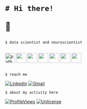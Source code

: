 <!README>
<h1>

```shell
# Hi there!
```
👾
</h1>

```shell
$ data scientist and neuroscientist
```
<div class="row">
  <div class="column">
    <p text="CODE: "/p>
    <img height="32" width="32" src="https://cdn.simpleicons.org/python/white" alt="python"/>
    <img height="32" width="32" src="https://cdn.simpleicons.org/pandas/white"/>
    <img height="32" width="32" src="https://cdn.simpleicons.org/numpy/white"/>
    <img height="32" width="32" src="https://cdn.simpleicons.org/scipy/white"/>
    <img height="32" width="32" src="https://cdn.simpleicons.org/plotly/white"/>
    <img height="32" width="32" src="https://cdn.simpleicons.org/scikitlearn/white"/>
    <img height="32" width="32" src="https://cdn.simpleicons.org/tensorflow/white"/>
  </div>
  <div class="column">

  </div>
</div>

```shell
$ reach me
```

[![Linkedin](https://img.shields.io/badge/LinkedIn-0077B5?style=for-the-badge&logo=linkedin&logoColor=white)](https://www.linkedin.com/in/ines-g-calvo/)
[![Gmail](https://img.shields.io/badge/Gmail-D14836?style=for-the-badge&logo=gmail&logoColor=white)](inglez@gmail.com)

<!-- [![inesgcalvo's github trophy](https://github-profile-trophy.vercel.app/?username=inesgcalvo&row=1)](https://github.com/ryo-ma/github-profile-trophy) -->

<!-- [![inesgcalvo's top languages](https://github-readme-stats.vercel.app/api/top-langs/?username=inesgcalvo&theme=blue-green)](https://github.com/inesgcalvo) -->

```shell
$ about my activity here
```
<!-- TO DO: add more details about me later -->
[![ProfileViews](https://komarev.com/ghpvc/?username=inesgcalvo)]()
[![Unlicense](https://img.shields.io/badge/License-Unlicense-blue.svg)](https://unlicense.org/)
